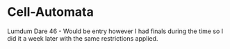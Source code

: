 # Cell-Automata
Lumdum Dare 46 - Would be entry however I had finals during the time so I did it a week later with the same restrictions applied.

